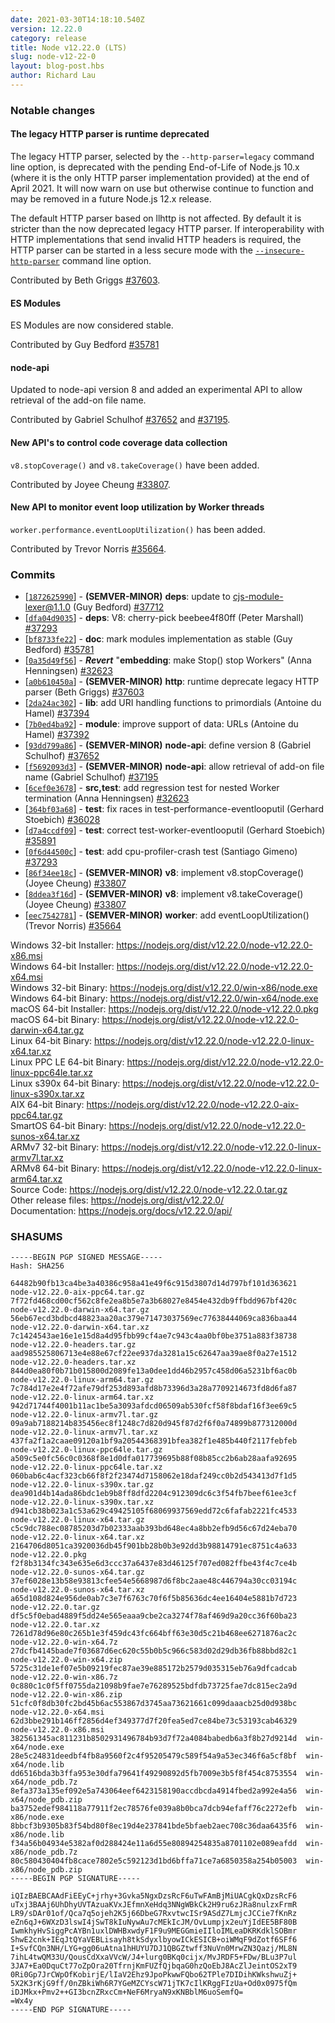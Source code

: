 ```yaml
---
date: 2021-03-30T14:18:10.540Z
version: 12.22.0
category: release
title: Node v12.22.0 (LTS)
slug: node-v12-22-0
layout: blog-post.hbs
author: Richard Lau
---
```


### Notable changes

#### The legacy HTTP parser is runtime deprecated

The legacy HTTP parser, selected by the `--http-parser=legacy` command line
option, is deprecated with the pending End-of-Life of Node.js 10.x (where it
is the only HTTP parser implementation provided) at the end of April 2021. It
will now warn on use but otherwise continue to function and may be removed in
a future Node.js 12.x release.

The default HTTP parser based on llhttp is not affected. By default it is
stricter than the now deprecated legacy HTTP parser. If interoperability with
HTTP implementations that send invalid HTTP headers is required, the HTTP
parser can be started in a less secure mode with the
[`--insecure-http-parser`](https://nodejs.org/docs/latest-v12.x/api/cli.html#cli_insecure_http_parser)
command line option.

Contributed by Beth Griggs [#37603](https://github.com/nodejs/node/pull/37603).

#### ES Modules

ES Modules are now considered stable.

Contributed by Guy Bedford [#35781](https://github.com/nodejs/node/pull/35781)

#### node-api

Updated to node-api version 8 and added an experimental API to allow retrieval of the add-on file name.

Contributed by Gabriel Schulhof [#37652](https://github.com/nodejs/node/pull/37652) and [#37195](https://github.com/nodejs/node/pull/37195).

#### New API's to control code coverage data collection

`v8.stopCoverage()` and `v8.takeCoverage()` have been added.

Contributed by Joyee Cheung [#33807](https://github.com/nodejs/node/pull/33807).

#### New API to monitor event loop utilization by Worker threads

`worker.performance.eventLoopUtilization()` has been added.

Contributed by Trevor Norris [#35664](https://github.com/nodejs/node/pull/35664).

### Commits

- [[`1872625990`](https://github.com/nodejs/node/commit/1872625990)] - **(SEMVER-MINOR)** **deps**: update to cjs-module-lexer@1.1.0 (Guy Bedford) [#37712](https://github.com/nodejs/node/pull/37712)
- [[`dfa04d9035`](https://github.com/nodejs/node/commit/dfa04d9035)] - **deps**: V8: cherry-pick beebee4f80ff (Peter Marshall) [#37293](https://github.com/nodejs/node/pull/37293)
- [[`bf8733fe22`](https://github.com/nodejs/node/commit/bf8733fe22)] - **doc**: mark modules implementation as stable (Guy Bedford) [#35781](https://github.com/nodejs/node/pull/35781)
- [[`0a35d49f56`](https://github.com/nodejs/node/commit/0a35d49f56)] - **_Revert_** "**embedding**: make Stop() stop Workers" (Anna Henningsen) [#32623](https://github.com/nodejs/node/pull/32623)
- [[`a0b610450a`](https://github.com/nodejs/node/commit/a0b610450a)] - **(SEMVER-MINOR)** **http**: runtime deprecate legacy HTTP parser (Beth Griggs) [#37603](https://github.com/nodejs/node/pull/37603)
- [[`2da24ac302`](https://github.com/nodejs/node/commit/2da24ac302)] - **lib**: add URI handling functions to primordials (Antoine du Hamel) [#37394](https://github.com/nodejs/node/pull/37394)
- [[`7b0ed4ba92`](https://github.com/nodejs/node/commit/7b0ed4ba92)] - **module**: improve support of data: URLs (Antoine du Hamel) [#37392](https://github.com/nodejs/node/pull/37392)
- [[`93dd799a86`](https://github.com/nodejs/node/commit/93dd799a86)] - **(SEMVER-MINOR)** **node-api**: define version 8 (Gabriel Schulhof) [#37652](https://github.com/nodejs/node/pull/37652)
- [[`f5692093d3`](https://github.com/nodejs/node/commit/f5692093d3)] - **(SEMVER-MINOR)** **node-api**: allow retrieval of add-on file name (Gabriel Schulhof) [#37195](https://github.com/nodejs/node/pull/37195)
- [[`6cef0e3678`](https://github.com/nodejs/node/commit/6cef0e3678)] - **src,test**: add regression test for nested Worker termination (Anna Henningsen) [#32623](https://github.com/nodejs/node/pull/32623)
- [[`364bf03a68`](https://github.com/nodejs/node/commit/364bf03a68)] - **test**: fix races in test-performance-eventlooputil (Gerhard Stoebich) [#36028](https://github.com/nodejs/node/pull/36028)
- [[`d7a4ccdf09`](https://github.com/nodejs/node/commit/d7a4ccdf09)] - **test**: correct test-worker-eventlooputil (Gerhard Stoebich) [#35891](https://github.com/nodejs/node/pull/35891)
- [[`0f6d44500c`](https://github.com/nodejs/node/commit/0f6d44500c)] - **test**: add cpu-profiler-crash test (Santiago Gimeno) [#37293](https://github.com/nodejs/node/pull/37293)
- [[`86f34ee18c`](https://github.com/nodejs/node/commit/86f34ee18c)] - **(SEMVER-MINOR)** **v8**: implement v8.stopCoverage() (Joyee Cheung) [#33807](https://github.com/nodejs/node/pull/33807)
- [[`8ddea3f16d`](https://github.com/nodejs/node/commit/8ddea3f16d)] - **(SEMVER-MINOR)** **v8**: implement v8.takeCoverage() (Joyee Cheung) [#33807](https://github.com/nodejs/node/pull/33807)
- [[`eec7542781`](https://github.com/nodejs/node/commit/eec7542781)] - **(SEMVER-MINOR)** **worker**: add eventLoopUtilization() (Trevor Norris) [#35664](https://github.com/nodejs/node/pull/35664)

Windows 32-bit Installer: https://nodejs.org/dist/v12.22.0/node-v12.22.0-x86.msi \
Windows 64-bit Installer: https://nodejs.org/dist/v12.22.0/node-v12.22.0-x64.msi \
Windows 32-bit Binary: https://nodejs.org/dist/v12.22.0/win-x86/node.exe \
Windows 64-bit Binary: https://nodejs.org/dist/v12.22.0/win-x64/node.exe \
macOS 64-bit Installer: https://nodejs.org/dist/v12.22.0/node-v12.22.0.pkg \
macOS 64-bit Binary: https://nodejs.org/dist/v12.22.0/node-v12.22.0-darwin-x64.tar.gz \
Linux 64-bit Binary: https://nodejs.org/dist/v12.22.0/node-v12.22.0-linux-x64.tar.xz \
Linux PPC LE 64-bit Binary: https://nodejs.org/dist/v12.22.0/node-v12.22.0-linux-ppc64le.tar.xz \
Linux s390x 64-bit Binary: https://nodejs.org/dist/v12.22.0/node-v12.22.0-linux-s390x.tar.xz \
AIX 64-bit Binary: https://nodejs.org/dist/v12.22.0/node-v12.22.0-aix-ppc64.tar.gz \
SmartOS 64-bit Binary: https://nodejs.org/dist/v12.22.0/node-v12.22.0-sunos-x64.tar.xz \
ARMv7 32-bit Binary: https://nodejs.org/dist/v12.22.0/node-v12.22.0-linux-armv7l.tar.xz \
ARMv8 64-bit Binary: https://nodejs.org/dist/v12.22.0/node-v12.22.0-linux-arm64.tar.xz \
Source Code: https://nodejs.org/dist/v12.22.0/node-v12.22.0.tar.gz \
Other release files: https://nodejs.org/dist/v12.22.0/ \
Documentation: https://nodejs.org/docs/v12.22.0/api/

### SHASUMS

```
-----BEGIN PGP SIGNED MESSAGE-----
Hash: SHA256

64482b90fb13ca4be3a40386c958a41e49f6c915d3807d14d797bf101d363621  node-v12.22.0-aix-ppc64.tar.gz
7f72fd468cd00cf562c8fe2ea8b5e7a3b68027e8454e432db9ffbdd967bf420c  node-v12.22.0-darwin-x64.tar.gz
56eb67ecd3bdbcd48823aa20ac379e71473037569ec77638444069ca836baa44  node-v12.22.0-darwin-x64.tar.xz
7c1424543ae16e1e15d8a4d95fbb99cf4ae7c943c4aa0bf0be3751a883f38738  node-v12.22.0-headers.tar.gz
aad985525806713e4e88e67cf22ee937da3281a15c62647aa39ae8f0a27e1512  node-v12.22.0-headers.tar.xz
844d0ea80f0b71b015800d2089fe13a0dee1dd46b2957c458d06a5231bf6ac0b  node-v12.22.0-linux-arm64.tar.gz
7c784d17e2e4f72afe79df253d893afd8b73396d3a28a7709214673fd8d6fa87  node-v12.22.0-linux-arm64.tar.xz
942d71744f4001b11ac1be5a3093afdcd06509ab530fcf58f8bdaf16f3ee69c5  node-v12.22.0-linux-armv7l.tar.gz
09a9ab7188214b835456ec8f1248c7d820d945f87d2f6f0a74899b877312000d  node-v12.22.0-linux-armv7l.tar.xz
437fa2f1a2caae09120a1bf9a20544368391bfea382f1e485b440f2117febfeb  node-v12.22.0-linux-ppc64le.tar.gz
a509c5e0fc56c0c0368f8e1d0dfa017739695b88f08b85cc2b6ab28aafa92695  node-v12.22.0-linux-ppc64le.tar.xz
060bab6c4acf323cb66f8f2f23474d7158062e18daf249cc0b2d543413d7f1d5  node-v12.22.0-linux-s390x.tar.gz
dea901d4b14ada86bdc1eb9b8ff8dfd2204c912309dc6c3f54fb7beef61ee3cf  node-v12.22.0-linux-s390x.tar.xz
d941cb38b023a1c53a629c49425105f68069937569edd72c6fafab2221fc4533  node-v12.22.0-linux-x64.tar.gz
c5c9dc788ec08785203d7b02333aab393bd648ec4a8bb2efb9d56c67d24eba70  node-v12.22.0-linux-x64.tar.xz
2164706d8051ca3920036db45f901bb28b0b3e92dd3b98814791ec8751c4a633  node-v12.22.0.pkg
f2f8b3134fc343e635e6d3ccc37a6437e83d46125f707ed082ffbe43f4c7ce4b  node-v12.22.0-sunos-x64.tar.gz
37ef6028e13b58e93813cfee54e5668987d6f8bc2aae48c446794a30cc03194c  node-v12.22.0-sunos-x64.tar.xz
a65d108d824e956de0ab7c3e7f6763c70f6f5b85636dc4ee16404e5881b7d723  node-v12.22.0.tar.gz
df5c5f0ebad4889f5dd24e565eaaa9cbe2ca3274f78af469d9a20cc36f60ba23  node-v12.22.0.tar.xz
7261d78d96e80c265b1e3f459dc43fc664bff63e30d5c21b468ee6271876ac2c  node-v12.22.0-win-x64.7z
27dcfb4145bade7f03687d6ec620c55b0b5c966c583d02d29db36fb88bbd82c1  node-v12.22.0-win-x64.zip
5725c31de1ef07e5b09219fec87ae39e885172b2579d035315eb76a9dfcadcab  node-v12.22.0-win-x86.7z
0c880c1c0f5ff0755da21098b9fae7e76289525bdfdb73725fae7dc815ec2a9d  node-v12.22.0-win-x86.zip
51cfc0f8db30fc2bd45b6ac553867d3745aa73621661c099daaacb25d0d938bc  node-v12.22.0-x64.msi
62d3bbe291b146ff2856d4ef349377d7f20fea5ed7ce84be73c53193cab46329  node-v12.22.0-x86.msi
382561345ac811231b8502931496784b93d7f72a4084babedb6a3f8b27d9214d  win-x64/node.exe
28e5c24831deedbf4fb8a9560f2c4f95205479c589f54a9a53ec346f6a5cf8bf  win-x64/node.lib
dd6516bda3b3ffa953e30dfa79641f49290892d5fb7009e3b5f8f454c8753554  win-x64/node_pdb.7z
8efa373a135ef092e5a743064eef6423158190accdbcda4914fbed2a992e4a56  win-x64/node_pdb.zip
ba3752edef984118a77911f2ec78576fe039a8b0bca7dcb94efaff76c2272efb  win-x86/node.exe
8bbcf3b9305b83f54bd80f8ec19d4e237841bde5bfaeb2aec708c36daa6435f6  win-x86/node.lib
f34a56b04934e5382af0d288424e11a6d55e80894254835a8701102e089eafdd  win-x86/node_pdb.7z
80c580430404fb8cace7802e5c592123d1bd6bffa71ce7a6850358a254b05003  win-x86/node_pdb.zip
-----BEGIN PGP SIGNATURE-----

iQIzBAEBCAAdFiEEyC+jrhy+3Gvka5NgxDzsRcF6uTwFAmBjMiUACgkQxDzsRcF6
uTxj3BAAj6UhDhyUVTAzuaKVxJEfmnXeHdq3NNgWBkCk2H9ru6zJRa8nulzxFrmR
LR9/sDAr01of/Qca7q5ojeh2K5j66DbeG7RxvtwcISr9ASdZ7LmjcJCCie7fKnRz
eZn6qJ+6WXzD3lswI4jSwT8kIuNywAu7cMEkIcJM/OvLumpjx2euYjIdEE5BF80B
IwmkhyHvSiggPcAYBn1uxlDWHBxwdyF1F9u9MEGGmieIIloIMLeaDKRKdklSOBmr
ShwE2cnk+IEqJtQYaVEBLisayh8tkSdyxlbyowICkESICB+oiWMqF9dZotf6SFf6
I+SvfCQn3NH/LYG+gg06uAtna1hHUYU7DJ1QBGZtwff3NuVn0MrwZN3Qazj/ML8N
7ihL4twQM33U/QousCdXxaVVcW/J4+lurg0BKq0cijx/MvJRDF5+FDw/BLu3P7ul
3JA7+Ea0DquCt77oZpOra20TfrnjKmFUZfQjbqaG0hzQoEbJ8AcZlJeintOS2xT9
0Ri0Gp7JrCWpOfKobirjE/lIaV2Ehz9JpoPkwwFQbo62TPle7DIDihKWkshwuZj+
5X2K3rKjG9ff/0nZBkiWh6R7YGeMZCYscW71jTK7cIlKRggFIzUa+Od0x0975fQm
iDJMkx+Pmv2++GI3bcnZRxcCm+NeF6MryaN9xKNBblM6uoSemfQ=
=Wx4y
-----END PGP SIGNATURE-----

```
